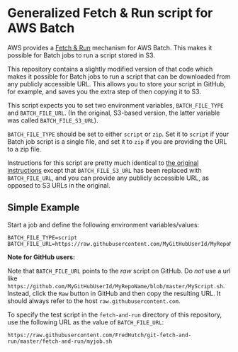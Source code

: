 # Generalized Fetch & Run script for AWS Batch

AWS provides a [Fetch & Run](https://aws.amazon.com/blogs/compute/creating-a-simple-fetch-and-run-aws-batch-job/) mechanism for AWS Batch. 
This makes it possible for Batch jobs to run a script stored in S3.

This repository contains a slightly modified version of that
code which makes it possible for Batch jobs to run a script
that can be downloaded from any publicly accessible URL.
This allows you to store your script in GitHub, for example,
and saves you the extra step of then copying it to S3.

This script expects you to set two environment variables, 
`BATCH_FILE_TYPE` and `BATCH_FILE_URL`. 
(In the original, S3-based version, the latter variable was
called `BATCH_FILE_S3_URL`).

`BATCH_FILE_TYPE` should be set to either `script` or `zip`.
Set it to `script` if your Batch job script is a single file,
and set it to `zip` if you are providing the URL to a zip file.

Instructions for this script are pretty much identical to
[the original instructions](https://aws.amazon.com/blogs/compute/creating-a-simple-fetch-and-run-aws-batch-job/)
except that `BATCH_FILE_S3_URL` has been replaced with
`BATCH_FILE_URL`, and you can provide any publicly accessible
URL, as opposed to S3 URLs in the original.

## Simple Example

Start a job and define the following environment 
variables/values:

```
BATCH_FILE_TYPE=script
BATCH_FILE_URL=https://raw.githubusercontent.com/MyGitHubUserId/MyRepoName/master/MyScript.sh
```

**Note for GitHub users:**

Note that `BATCH_FILE_URL` points to the *raw* script on GitHub.
Do *not* use a url like `https://github.com/MyGitHubUserId/MyRepoName/blob/master/MyScript.sh`. Instead, click the `Raw` button in GitHub and then copy 
the resulting URL. It should always refer to the host 
`raw.githubusercontent.com`.

To specify the test script in the `fetch-and-run` directory
of this repository, use the following URL as the value 
of `BATCH_FILE_URL`:

```
https://raw.githubusercontent.com/FredHutch/git-fetch-and-run/master/fetch-and-run/myjob.sh
```

